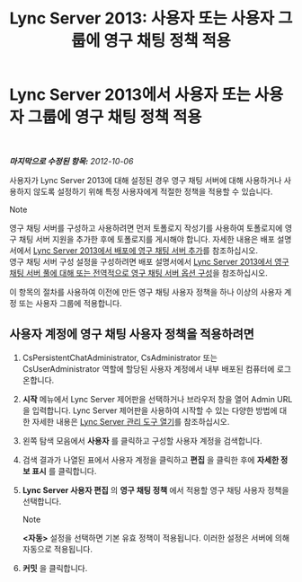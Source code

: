 ﻿---
title: 'Lync Server 2013: 사용자 또는 사용자 그룹에 영구 채팅 정책 적용'
TOCTitle: 사용자 또는 사용자 그룹에 영구 채팅 정책 적용
ms:assetid: 809ef4e0-8d42-4feb-b7c0-3995f39867a7
ms:mtpsurl: https://technet.microsoft.com/ko-kr/library/JJ205038(v=OCS.15)
ms:contentKeyID: 49304194
ms.date: 08/10/2015
mtps_version: v=OCS.15
ms.translationtype: HT
---

# Lync Server 2013에서 사용자 또는 사용자 그룹에 영구 채팅 정책 적용

 

_**마지막으로 수정된 항목:** 2012-10-06_

사용자가 Lync Server 2013에 대해 설정된 경우 영구 채팅 서버에 대해 사용하거나 사용하지 않도록 설정하기 위해 특정 사용자에게 적절한 정책을 적용할 수 있습니다.


> [!NOTE]
> 영구 채팅 서버를 구성하고 사용하려면 먼저 토폴로지 작성기를 사용하여 토폴로지에 영구 채팅 서버 지원을 추가한 후에 토폴로지를 게시해야 합니다. 자세한 내용은 배포 설명서에서 <A href="lync-server-2013-adding-persistent-chat-server-to-your-deployment.md">Lync Server 2013에서 배포에 영구 채팅 서버 추가</A>를 참조하십시오.<BR>영구 채팅 서버 구성 설정을 구성하려면 배포 설명서에서 <A href="lync-server-2013-configure-persistent-chat-server-options-globally-or-for-persistent-chat-server-pool.md">Lync Server 2013에서 영구 채팅 서버 풀에 대해 또는 전역적으로 영구 채팅 서버 옵션 구성</A>을 참조하십시오.



이 항목의 절차를 사용하여 이전에 만든 영구 채팅 사용자 정책을 하나 이상의 사용자 계정 또는 사용자 그룹에 적용합니다.

## 사용자 계정에 영구 채팅 사용자 정책을 적용하려면

1.  CsPersistentChatAdministrator, CsAdministrator 또는 CsUserAdministrator 역할에 할당된 사용자 계정에서 내부 배포된 컴퓨터에 로그온합니다.

2.  **시작** 메뉴에서 Lync Server 제어판을 선택하거나 브라우저 창을 열어 Admin URL을 입력합니다. Lync Server 제어판을 사용하여 시작할 수 있는 다양한 방법에 대한 자세한 내용은 [Lync Server 관리 도구 열기](lync-server-2013-open-lync-server-administrative-tools.md)를 참조하십시오.

3.  왼쪽 탐색 모음에서 **사용자** 를 클릭하고 구성할 사용자 계정을 검색합니다.

4.  검색 결과가 나열된 표에서 사용자 계정을 클릭하고 **편집** 을 클릭한 후에 **자세한 정보 표시** 를 클릭합니다.

5.  **Lync Server 사용자 편집** 의 **영구 채팅 정책** 에서 적용할 영구 채팅 사용자 정책을 선택합니다.
    

    > [!NOTE]
    > <STRONG>&lt;자동&gt;</STRONG> 설정을 선택하면 기본 유효 정책이 적용됩니다. 이러한 설정은 서버에 의해 자동으로 적용됩니다.



6.  **커밋** 을 클릭합니다.

